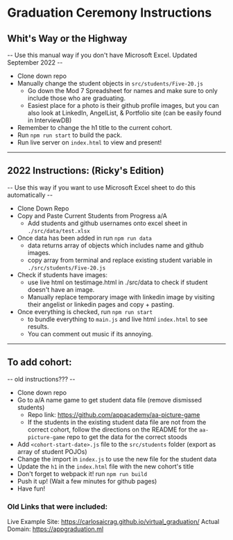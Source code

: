 # Graduation Ceremony Instructions

## Whit's Way or the Highway
-- Use this manual way if you don't have Microsoft Excel. Updated September 2022 --
- Clone down repo
- Manually change the student objects in `src/students/Five-20.js`
    - Go down the Mod 7 Spreadsheet for names and make sure to only include those who are graduating.
    - Easiest place for a photo is their github profile images, but you can also look at LinkedIn, AngelList, & Portfolio site (can be easily found in InterviewDB)
- Remember to change the h1 title to the current cohort.
- Run `npm run start` to build the pack. 
- Run live server on `index.html` to view and present!

-----------------------------
## 2022 Instructions: (Ricky's Edition)
-- Use this way if you want to use Microsoft Excel sheet to do this automatically --
- Clone Down Repo
- Copy and Paste Current Students from Progress a/A
    - Add students and github usernames onto excel sheet in `./src/data/test.xlsx`
- Once data has been added in run `npm run data`
    - data returns array of objects which includes name and github images.
    - copy array from terminal and replace existing student variable in `./src/students/Five-20.js`
- Check if students have images:
    - use live html on testimage.html in ./src/data to check if student doesn't have an image.
    - Manually replace temporary image with linkedin image by visiting their angelist or linkedin pages and copy + pasting.
- Once everything is checked, run `npm run start`
    - to bundle everything to `main.js` and live html `index.html` to see results.
    - You can comment out music if its annoying.


-------------------------------------


## To add cohort:
-- old instructions??? --
- Clone down repo
- Go to a/A name game to get student data file (remove dismissed students)
    - Repo link: https://github.com/appacademy/aa-picture-game
    - If the students in the existing student data file are not from the correct cohort, follow the directions on the README for the `aa-picture-game` repo to get the data for the correct stoods
- Add `<cohort-start-date>.js` file to the `src/students` folder (export as array of student POJOs)
- Change the import in `index.js` to use the new file for the student data
- Update the `h1` in the `index.html` file with the new cohort's title
- Don't forget to webpack it! run `npm run build`
- Push it up! (Wait a few minutes for github pages)
- Have fun!

### Old Links that were included:
Live Example Site: https://carlosaicrag.github.io/virtual_graduation/
Actual Domain: https://appgraduation.ml

